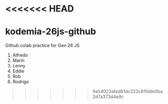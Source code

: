 <<<<<<< HEAD
=======
# kodemia-26js-github

Github colab practice for Gen 26 JS

1. Alfredo
2. Marin
3. Lenny
4. Eddie
5. Rob
6. Rodrigo
>>>>>>> 9a54023afed81dc223c81fdde0ba2d7a373d4e9c
